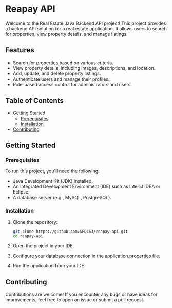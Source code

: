 # Reapay API

Welcome to the Real Estate Java Backend API project! This project provides a backend API solution for a real estate application. It allows users to search for properties, view property details, and manage listings.

## Features

- Search for properties based on various criteria.
- View property details, including images, descriptions, and location.
- Add, update, and delete property listings.
- Authenticate users and manage their profiles.
- Role-based access control for administrators and users.

## Table of Contents

- [Getting Started](#getting-started)
  - [Prerequisites](#prerequisites)
  - [Installation](#installation)
- [Contributing](#contributing)

## Getting Started

### Prerequisites

To run this project, you'll need the following:

- Java Development Kit (JDK) installed.
- An Integrated Development Environment (IDE) such as IntelliJ IDEA or Eclipse.
- A database server (e.g., MySQL, PostgreSQL).

### Installation

1. Clone the repository:

   ```sh
   git clone https://github.com/SFD153/reapay-api.git
   cd reapay-api

2. Open the project in your IDE.
3. Configure your database connection in the application.properties file.
4. Run the application from your IDE.

## Contributing
Contributions are welcome! If you encounter any bugs or have ideas for improvements, feel free to open an issue or submit a pull request.
